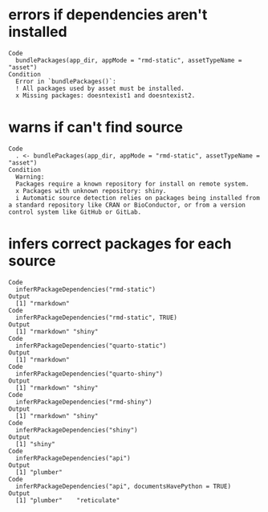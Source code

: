 # errors if dependencies aren't installed

    Code
      bundlePackages(app_dir, appMode = "rmd-static", assetTypeName = "asset")
    Condition
      Error in `bundlePackages()`:
      ! All packages used by asset must be installed.
      x Missing packages: doesntexist1 and doesntexist2.

# warns if can't find source

    Code
      . <- bundlePackages(app_dir, appMode = "rmd-static", assetTypeName = "asset")
    Condition
      Warning:
      Packages require a known repository for install on remote system.
      x Packages with unknown repository: shiny.
      i Automatic source detection relies on packages being installed from a standard repository like CRAN or BioConductor, or from a version control system like GitHub or GitLab.

# infers correct packages for each source

    Code
      inferRPackageDependencies("rmd-static")
    Output
      [1] "rmarkdown"
    Code
      inferRPackageDependencies("rmd-static", TRUE)
    Output
      [1] "rmarkdown" "shiny"    
    Code
      inferRPackageDependencies("quarto-static")
    Output
      [1] "rmarkdown"
    Code
      inferRPackageDependencies("quarto-shiny")
    Output
      [1] "rmarkdown" "shiny"    
    Code
      inferRPackageDependencies("rmd-shiny")
    Output
      [1] "rmarkdown" "shiny"    
    Code
      inferRPackageDependencies("shiny")
    Output
      [1] "shiny"
    Code
      inferRPackageDependencies("api")
    Output
      [1] "plumber"
    Code
      inferRPackageDependencies("api", documentsHavePython = TRUE)
    Output
      [1] "plumber"    "reticulate"

